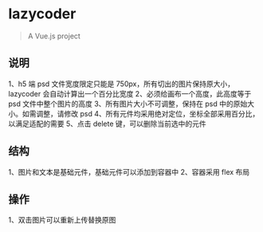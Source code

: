 # lazycoder

> A Vue.js project

## 说明
1、h5 端 psd 文件宽度限定只能是 750px，所有切出的图片保持原大小，lazycoder 会自动计算出一个百分比宽度
2、必须给画布一个高度，此高度等于 psd 文件中整个图片的高度
3、所有图片大小不可调整，保持在 psd 中的原始大小。如需调整，请修改 psd
4、所有元件均采用绝对定位，坐标全部采用百分比，以满足适配的需要
5、点击 delete 键，可以删除当前选中的元件

## 结构
1、图片和文本是基础元件，基础元件可以添加到容器中
2、容器采用 flex 布局

## 操作
1、双击图片可以重新上传替换原图
